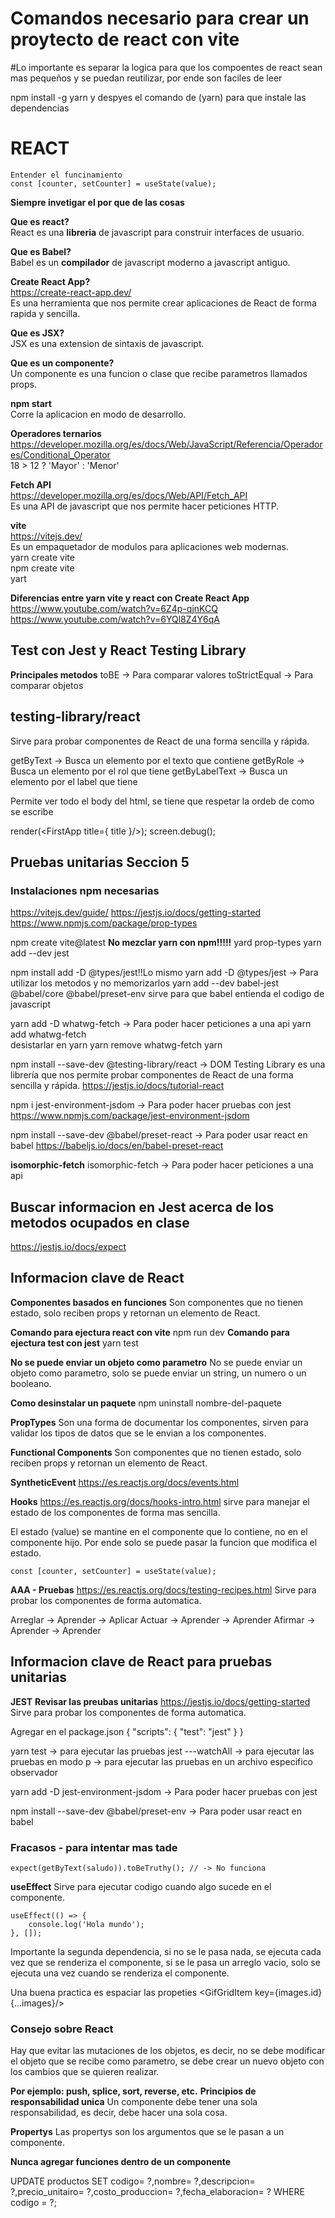#  Comandos necesario para crear un proytecto de react con vite


#Lo importante es separar la logica para que los compoentes de react sean mas pequeños y se puedan reutilizar, por ende son faciles de leer


npm install -g yarn
y despyes el comando de (yarn) para que instale las dependencias

# REACT


    Entender el funcinamiento 
    const [counter, setCounter] = useState(value);


**Siempre invetigar el por que de las cosas**
    
**Que es react?** <br>
React es una **libreria** de javascript para construir interfaces de usuario. <br>

**Que es Babel?** <br>
Babel es un **compilador** de javascript moderno a javascript antiguo. <br> 

**Create React App?** <br>
https://create-react-app.dev/ <br>
Es una herramienta que nos permite crear aplicaciones de React de forma rapida y sencilla. <br>

**Que es JSX?** <br>
JSX es una extension de sintaxis de javascript. <br>

**Que es un componente?** <br>
Un componente es una funcion o clase que recibe parametros llamados props. <br>

**npm start** <br>
Corre la aplicacion en modo de desarrollo. <br>

**Operadores ternarios** <br>
https://developer.mozilla.org/es/docs/Web/JavaScript/Referencia/Operadores/Conditional_Operator <br>
18 > 12 ? 'Mayor' : 'Menor' <br>

**Fetch API** <br>
https://developer.mozilla.org/es/docs/Web/API/Fetch_API <br>
Es una API de javascript que nos permite hacer peticiones HTTP. <br>

**vite** <br>
https://vitejs.dev/ <br>
Es un empaquetador de modulos para aplicaciones web modernas. <br>
yarn create vite <br>
npm create vite <br>
yart

    
**Diferencias entre yarn vite y react con Create React App** <br>
https://www.youtube.com/watch?v=6Z4p-qjnKCQ <br>
https://www.youtube.com/watch?v=6YQl8Z4Y6qA <br>


## Test con Jest y React Testing Library
**Principales metodos**
toBE -> Para comparar valores
toStrictEqual -> Para comparar objetos


## testing-library/react
Sirve para probar componentes de React de una forma sencilla y rápida.


getByText -> Busca un elemento por el texto que contiene
getByRole -> Busca un elemento por el rol que tiene
getByLabelText -> Busca un elemento por el label que tiene

Permite ver todo el body del html, se tiene que respetar la ordeb de como se escribe

 render(<FirstApp title={ title }/>);
    screen.debug();




## Pruebas unitarias Seccion 5

### Instalaciones npm necesarias 
https://vitejs.dev/guide/
https://jestjs.io/docs/getting-started
https://www.npmjs.com/package/prop-types


npm create vite@latest
**No mezclar yarn con npm!!!!!**
yard prop-types 
yarn add --dev jest

npm install add -D @types/jest!!Lo mismo
yarn add -D @types/jest -> Para utilizar los metodos y no memorizarlos 
yarn add --dev babel-jest @babel/core @babel/preset-env sirve para que babel entienda el codigo de javascript

yarn add -D whatwg-fetch -> Para poder hacer peticiones a una api
 yarn add whatwg-fetch   
 desistarlar en yarn 
  yarn remove whatwg-fetch
 yarn   

npm install --save-dev @testing-library/react -> DOM Testing Library es una librería que nos permite probar componentes de React de una forma sencilla y rápida.
https://jestjs.io/docs/tutorial-react

npm i jest-environment-jsdom -> Para poder hacer pruebas con jest
https://www.npmjs.com/package/jest-environment-jsdom

npm install --save-dev @babel/preset-react -> Para poder usar react en babel
https://babeljs.io/docs/en/babel-preset-react


 **isomorphic-fetch**
isomorphic-fetch -> Para poder hacer peticiones a una api

## Buscar informacion en Jest acerca de los metodos ocupados en clase 
https://jestjs.io/docs/expect

## Informacion clave de React
**Componentes basados en funciones**
Son componentes que no tienen estado, solo reciben props y retornan un elemento de React.

**Comando para ejectura react con vite**
npm run dev
**Comando para ejectura test con jest**
yarn test

**No se puede enviar un objeto como parametro**
No se puede enviar un objeto como parametro, solo se puede enviar un string, un numero o un booleano.

**Como desinstalar un paquete**
npm uninstall nombre-del-paquete

**PropTypes**
Son una forma de documentar los componentes, sirven para validar los tipos de datos que se le envian a los componentes.

**Functional Components**
Son componentes que no tienen estado, solo reciben props y retornan un elemento de React.

**SyntheticEvent**
https://es.reactjs.org/docs/events.html


**Hooks**
https://es.reactjs.org/docs/hooks-intro.html
sirve para manejar el estado de los componentes de forma mas sencilla. 

El estado (value) se mantine en el componente que lo contiene, no en el componente hijo. Por ende solo se puede pasar la funcion que modifica el estado.


    const [counter, setCounter] = useState(value);


**AAA - Pruebas**
https://es.reactjs.org/docs/testing-recipes.html
Sirve para probar los componentes de forma automatica.

Arreglar -> Aprender -> Aplicar
Actuar -> Aprender -> Aprender
Afirmar -> Aprender -> Aprender



## Informacion clave de React para pruebas unitarias
**JEST**
**Revisar las preubas unitarias**
https://jestjs.io/docs/getting-started
Sirve para probar los componentes de forma automatica.

Agregar en el package.json 
{
  "scripts": {
    "test": "jest"
  }
}

yarn test -> para ejecutar las pruebas
jest ---watchAll -> para ejecutar las pruebas en modo 
p -> para ejecutar las pruebas en un archivo especifico
observador

yarn add -D jest-environment-jsdom -> Para poder hacer pruebas con jest


npm install --save-dev @babel/preset-env -> Para poder usar react en babel



### Fracasos - para intentar mas tade 

    expect(getByText(saludo)).toBeTruthy(); // -> No funciona


**useEffect**
Sirve para ejecutar codigo cuando algo sucede en el componente.

    useEffect(() => {
        console.log('Hola mundo');
    }, []);

Importante la segunda dependencia, si no se le pasa nada, se ejecuta cada vez que se renderiza el componente, si se le pasa un arreglo vacio, solo se ejecuta una vez cuando se renderiza el componente.



Una buena practica es espaciar las propeties
<GifGridItem key={images.id} {...images}/>




### Consejo sobre React 
Hay que evitar las mutaciones de los objetos, es decir, no se debe modificar el objeto que se recibe como parametro, se debe crear un nuevo objeto con los cambios que se quieren realizar.<br>

**Por ejemplo: push, splice, sort, reverse, etc.**
**Principios de responsabilidad unica**
Un componente debe tener una sola responsabilidad, es decir, debe hacer una sola cosa. <br>

**Propertys**
Las propertys son los argumentos que se le pasan a un componente. <br>

**Nunca agregar funciones dentro de un componente**

UPDATE productos SET codigo= ?,nombre= ?,descripcion= ?,precio_unitairo= ?,costo_produccion= ?,fecha_elaboracion= ? WHERE codigo = ?;   